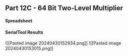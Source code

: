 ## Part 12C - 64 Bit Two-Level Multiplier
#### Spreadsheet

#### SerialTool Results
![[Pasted image 20240430152934.png]]
![[Pasted image 20240430153015.png]]